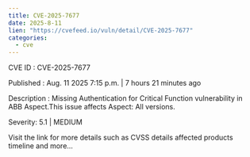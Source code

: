 ```yaml
--- 
title: CVE-2025-7677
date: 2025-8-11
lien: "https://cvefeed.io/vuln/detail/CVE-2025-7677"
categories:
  - cve
---
```


CVE ID : CVE-2025-7677

Published :  Aug. 11
2025
7:15 p.m. | 7 hours
21 minutes ago

Description : Missing Authentication for Critical Function vulnerability in ABB Aspect.This issue affects Aspect: All versions.

Severity: 5.1 | MEDIUM

Visit the link for more details
such as CVSS details
affected products
timeline
and more...
